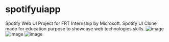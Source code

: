 # spotifyuiapp
Spotify Web UI Project for FRT Internship by Microsoft. Spotify UI Clone made for education purpose to showcase web technologies skills.
![image](https://user-images.githubusercontent.com/86348390/196563369-b3e5c387-1483-4f83-a183-4e9fac4e5649.png)
![image](https://user-images.githubusercontent.com/86348390/196563453-7f63e279-8263-46cf-97fd-30a096ade5f9.png)
![image](https://user-images.githubusercontent.com/86348390/196563501-28f7299d-566d-4f06-857b-a1308ddcdec9.png)
